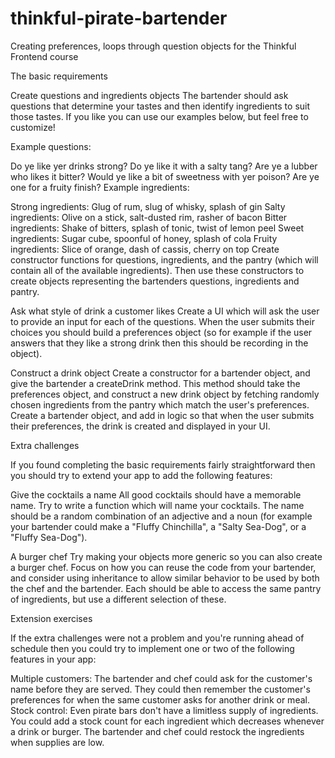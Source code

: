 # thinkful-pirate-bartender
Creating preferences, loops through question objects for the Thinkful Frontend course



The basic requirements

Create questions and ingredients objects
The bartender should ask questions that determine your tastes and then identify ingredients to suit those tastes. If you like you can use our examples below, but feel free to customize!

Example questions:

Do ye like yer drinks strong?
Do ye like it with a salty tang?
Are ye a lubber who likes it bitter?
Would ye like a bit of sweetness with yer poison?
Are ye one for a fruity finish?
Example ingredients:

Strong ingredients: Glug of rum, slug of whisky, splash of gin
Salty ingredients: Olive on a stick, salt-dusted rim, rasher of bacon
Bitter ingredients: Shake of bitters, splash of tonic, twist of lemon peel
Sweet ingredients: Sugar cube, spoonful of honey, splash of cola
Fruity ingredients: Slice of orange, dash of cassis, cherry on top
Create constructor functions for questions, ingredients, and the pantry (which will contain all of the available ingredients). Then use these constructors to create objects representing the bartenders questions, ingredients and pantry.

Ask what style of drink a customer likes
Create a UI which will ask the user to provide an input for each of the questions. When the user submits their choices you should build a preferences object (so for example if the user answers that they like a strong drink then this should be recording in the object).

Construct a drink object
Create a constructor for a bartender object, and give the bartender a createDrink method. This method should take the preferences object, and construct a new drink object by fetching randomly chosen ingredients from the pantry which match the user's preferences. Create a bartender object, and add in logic so that when the user submits their preferences, the drink is created and displayed in your UI.

Extra challenges

If you found completing the basic requirements fairly straightforward then you should try to extend your app to add the following features:

Give the cocktails a name
All good cocktails should have a memorable name. Try to write a function which will name your cocktails. The name should be a random combination of an adjective and a noun (for example your bartender could make a "Fluffy Chinchilla", a "Salty Sea-Dog", or a "Fluffy Sea-Dog").

A burger chef
Try making your objects more generic so you can also create a burger chef. Focus on how you can reuse the code from your bartender, and consider using inheritance to allow similar behavior to be used by both the chef and the bartender. Each should be able to access the same pantry of ingredients, but use a different selection of these.

Extension exercises

If the extra challenges were not a problem and you're running ahead of schedule then you could try to implement one or two of the following features in your app:

Multiple customers: The bartender and chef could ask for the customer's name before they are served. They could then remember the customer's preferences for when the same customer asks for another drink or meal.
Stock control: Even pirate bars don't have a limitless supply of ingredients. You could add a stock count for each ingredient which decreases whenever a drink or burger. The bartender and chef could restock the ingredients when supplies are low.
